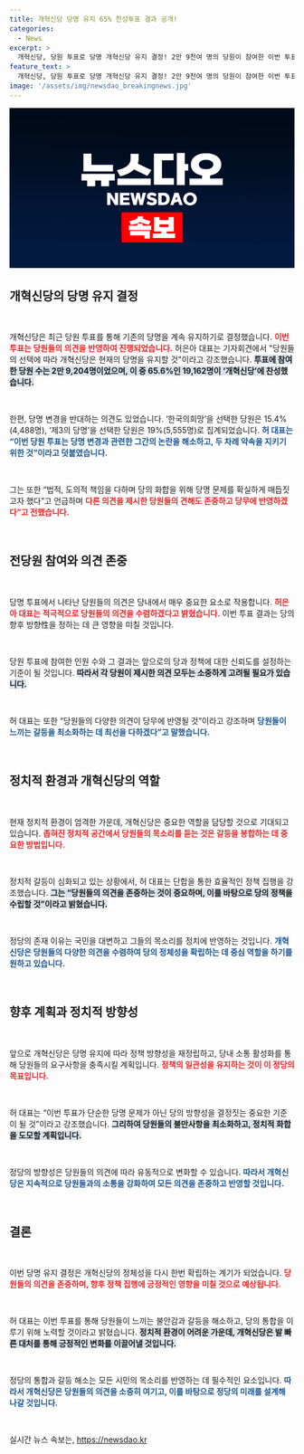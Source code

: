 ```yaml
---
title: 개혁신당 당명 유지 65% 찬성투표 결과 공개!
categories:
  - News
excerpt: >
  개혁신당, 당원 투표로 당명 개혁신당 유지 결정! 2만 9천여 명의 당원이 참여한 이번 투표에서 65.6%가 찬성, 논란의 종지부를 찍었다. 허은아 대표는 다양한 의견을 존중하겠다는 의사를 밝혔다.
feature_text: >
  개혁신당, 당원 투표로 당명 개혁신당 유지 결정! 2만 9천여 명의 당원이 참여한 이번 투표에서 65.6%가 찬성, 논란의 종지부를 찍었다. 허은아 대표는 다양한 의견을 존중하겠다는 의사를 밝혔다.
image: '/assets/img/newsdao_breakingnews.jpg'
---
```


<p><img src="/assets/img/newsdao_breakingnews.jpg" alt="ontimetimes 속보" /></p>

<h2 data-ke-size="size26">개혁신당의 당명 유지 결정</h2>

<p data-ke-size="size16">&nbsp;</p>

<p>개혁신당은 최근 당원 투표를 통해 기존의 당명을 계속 유지하기로 결정했습니다. <b><span style="color: #ee2323;">이번 투표는 당원들의 의견을 반영하여 진행되었습니다.</span></b> 허은아 대표는 기자회견에서 "당원들의 선택에 따라 개혁신당은 현재의 당명을 유지할 것"이라고 강조했습니다. <b><span style="background-color: #21538527;">투표에 참여한 당원 수는 2만 9,204명이었으며, 이 중 65.6%인 19,162명이 ‘개혁신당’에 찬성했습니다.</span></b> </p>

<p data-ke-size="size16">&nbsp;</p>

<p>한편, 당명 변경을 반대하는 의견도 있었습니다. ‘한국의희망’을 선택한 당원은 15.4%(4,488명), ‘제3의 당명’을 선택한 당원은 19%(5,555명)로 집계되었습니다.  <b><span style="color: #1a5490;">허 대표는 “이번 당원 투표는 당명 변경과 관련한 그간의 논란을 해소하고, 두 차례 약속을 지키기 위한 것”이라고 덧붙였습니다.</span></b> </p>

<p data-ke-size="size16">&nbsp;</p>

<p>그는 또한 “법적, 도의적 책임을 다하며 당의 화합을 위해 당명 문제를 확실하게 매듭짓고자 했다”고 언급하며 <b><span style="color: #ee2323;">다른 의견을 제시한 당원들의 견해도 존중하고 당무에 반영하겠다”고 전했습니다.</span></b> </p>

<p data-ke-size="size16">&nbsp;</p>

<h2 data-ke-size="size26">전당원 참여와 의견 존중</h2>

<p data-ke-size="size16">&nbsp;</p>

<p>당명 투표에서 나타난 당원들의 의견은 당내에서 매우 중요한 요소로 작용합니다. <b><span style="color: #ee2323;">허은아 대표는 적극적으로 당원들의 의견을 수렴하겠다고 밝혔습니다.</span></b> 이번 투표 결과는 당의 향후 방향性을 정하는 데 큰 영향을 미칠 것입니다. </p>

<p data-ke-size="size16">&nbsp;</p>

<p>당원 투표에 참여한 인원 수와 그 결과는 앞으로의 당과 정책에 대한 신뢰도를 설정하는 기준이 될 것입니다. <b><span style="background-color: #21538527;">따라서 각 당원이 제시한 의견 모두는 소중하게 고려될 필요가 있습니다.</span></b> </p>

<p data-ke-size="size16">&nbsp;</p>

<p>허 대표는 또한 “당원들의 다양한 의견이 당무에 반영될 것”이라고 강조하며 <b><span style="color: #1a5490;">당원들이 느끼는 갈등을 최소화하는 데 최선을 다하겠다”고 말했습니다.</span></b> </p>

<p data-ke-size="size16">&nbsp;</p>

<h2 data-ke-size="size26">정치적 환경과 개혁신당의 역할</h2>

<p data-ke-size="size16">&nbsp;</p>

<p>현재 정치적 환경이 엄격한 가운데, 개혁신당은 중요한 역할을 담당할 것으로 기대되고 있습니다. <b><span style="color: #ee2323;">좁혀진 정치적 공간에서 당원들의 목소리를 듣는 것은 갈등을 봉합하는 데 중요한 방법입니다.</span></b> </p>

<p data-ke-size="size16">&nbsp;</p>

<p>정치적 갈등이 심화되고 있는 상황에서, 허 대표는 단합을 통한 효율적인 정책 집행을 강조했습니다. <b><span style="background-color: #21538527;">그는 “당원들의 의견을 존중하는 것이 중요하며, 이를 바탕으로 당의 정책을 수립할 것”이라고 밝혔습니다.</span></b> </p>

<p data-ke-size="size16">&nbsp;</p>

<p>정당의 존재 이유는 국민을 대변하고 그들의 목소리를 정치에 반영하는 것입니다. <b><span style="color: #1a5490;">개혁신당은 당원들의 다양한 의견을 수렴하여 당의 정체성을 확립하는 데 중심 역할을 하기를 원하고 있습니다.</span></b> </p>

<p data-ke-size="size16">&nbsp;</p>

<h2 data-ke-size="size26">향후 계획과 정치적 방향성</h2>

<p data-ke-size="size16">&nbsp;</p>

<p>앞으로 개혁신당은 당명 유지에 따라 정책 방향성을 재정립하고, 당내 소통 활성화를 통해 당원들의 요구사항을 충족시킬 계획입니다. <b><span style="color: #ee2323;">정책의 일관성을 유지하는 것이 이 정당의 목표입니다.</span></b> </p>

<p data-ke-size="size16">&nbsp;</p>

<p>허 대표는 “이번 투표가 단순한 당명 문제가 아닌 당의 방향성을 결정짓는 중요한 기준이 될 것”이라고 강조했습니다. <b><span style="background-color: #21538527;">그리하여 당원들의 불만사항을 최소화하고, 정치적 화합을 도모할 계획입니다.</span></b> </p>

<p data-ke-size="size16">&nbsp;</p>

<p>정당의 방향성은 당원들의 의견에 따라 유동적으로 변화할 수 있습니다. <b><span style="color: #1a5490;">따라서 개혁신당은 지속적으로 당원들과의 소통을 강화하여 모든 의견을 존중하고 반영할 것입니다.</span></b> </p>

<p data-ke-size="size16">&nbsp;</p>

<h2 data-ke-size="size26">결론</h2>

<p data-ke-size="size16">&nbsp;</p>

<p>이번 당명 유지 결정은 개혁신당의 정체성을 다시 한번 확립하는 계기가 되었습니다. <b><span style="color: #ee2323;">당원들의 의견을 존중하며, 향후 정책 집행에 긍정적인 영향을 미칠 것으로 예상됩니다.</span></b> </p>

<p data-ke-size="size16">&nbsp;</p>

<p>허 대표는 이번 투표를 통해 당원들이 느끼는 불안감과 갈등을 해소하고, 당의 통합을 이루기 위해 노력할 것이라고 밝혔습니다. <b><span style="background-color: #21538527;">정치적 환경이 어려운 가운데, 개혁신당은 발 빠른 대처를 통해 긍정적인 변화를 이끌어낼 것입니다.</span></b> </p>

<p data-ke-size="size16">&nbsp;</p>

<p>정당의 통합과 갈등 해소는 모든 시민의 목소리를 반영하는 데 필수적인 요소입니다. <b><span style="color: #1a5490;">따라서 개혁신당은 당원들의 의견을 소중히 여기고, 이를 바탕으로 정당의 미래를 설계해 나갈 것입니다.</span></b> </p>

<p data-ke-size="size16">&nbsp;</p>
실시간 뉴스 속보는, <a href="https://newsdao.kr" rel="dofollow">https://newsdao.kr</a>


